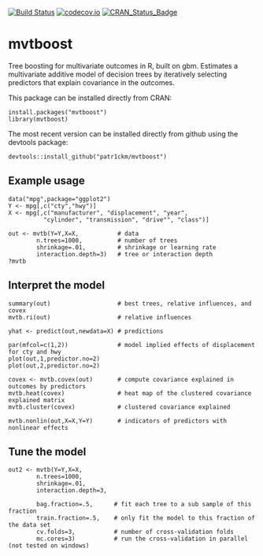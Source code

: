 [![Build Status](https://travis-ci.org/patr1ckm/mvtboost.svg?branch=master)](https://travis-ci.org/patr1ckm/mvtboost)
[![codecov.io](https://codecov.io/github/patr1ckm/mvtboost/coverage.svg?branch=master)](https://codecov.io/github/patr1ckm/mvtboost?branch=master)
[![CRAN_Status_Badge](http://www.r-pkg.org/badges/version/mvtboost)](http://cran.r-project.org/package=mvtboost)

# mvtboost
Tree boosting for multivariate outcomes in R, built on gbm. Estimates a multivariate additive model of decision trees by iteratively selecting predictors that explain covariance in the outcomes. 

This package can be installed directly from CRAN:

    install.packages("mvtboost")
    library(mvtboost)

The most recent version can be installed directly from github using the devtools package:

    devtools::install_github("patr1ckm/mvtboost")

## Example usage

    data("mpg",package="ggplot2")
    Y <- mpg[,c("cty","hwy")]      
    X <- mpg[,c("manufacturer", "displacement", "year", 
              "cylinder", "transmission", "drive"", "class")]

    out <- mvtb(Y=Y,X=X,           # data
            n.trees=1000,          # number of trees
            shrinkage=.01,         # shrinkage or learning rate
            interaction.depth=3)   # tree or interaction depth
    ?mvtb
            
## Interpret the model

    summary(out)                   # best trees, relative influences, and covex
    mvtb.ri(out)                   # relative influences
    
    yhat <- predict(out,newdata=X) # predictions
    
    par(mfcol=c(1,2))              # model implied effects of displacement for cty and hwy
    plot(out,1,predictor.no=2)
    plot(out,2,predictor.no=2)
    
    covex <- mvtb.covex(out)       # compute covariance explained in outcomes by predictors
    mvtb.heat(covex)               # heat map of the clustered covariance explained matrix
    mvtb.cluster(covex)            # clustered covariance explained 
    
    mvtb.nonlin(out,X=X,Y=Y)       # indicators of predictors with nonlinear effects

## Tune the model

    out2 <- mvtb(Y=Y,X=X,
            n.trees=1000, 
            shrinkage=.01,
            interaction.depth=3,
            
            bag.fraction=.5,      # fit each tree to a sub sample of this fraction
            train.fraction=.5,    # only fit the model to this fraction of the data set
            cv.folds=3,           # number of cross-validation folds
            mc.cores=3)           # run the cross-validation in parallel (not tested on windows)

